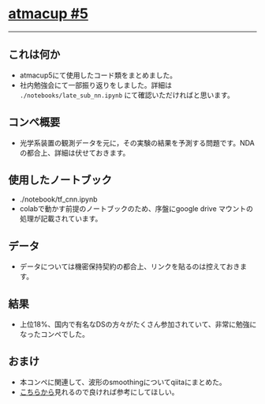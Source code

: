 # [atmacup #5](https://www.guruguru.ml/competitions/10/)
---
## これは何か
- atmacup5にて使用したコード類をまとめました。
- 社内勉強会にて一部振り返りをしました。詳細は `./notebooks/late_sub_nn.ipynb` にて確認いただければと思います。

## コンペ概要
- 光学系装置の観測データを元に，その実験の結果を予測する問題です。NDAの都合上、詳細は伏せておきます。

## 使用したノートブック
- ./notebook/tf_cnn.ipynb
- colabで動かす前提のノートブックのため、序盤にgoogle drive マウントの処理が記載されています。

## データ
- データについては機密保持契約の都合上、リンクを貼るのは控えておきます。

## 結果
- 上位18%、国内で有名なDSの方々がたくさん参加されていて、非常に勉強になったコンペでした。

## おまけ
- 本コンペに関連して、波形のsmoothingについてqiitaにまとめた。
- [こちらから](https://qiita.com/shota-imazeki/items/9428d29c41f63b906714)見れるので良ければ参考にしてほしい。